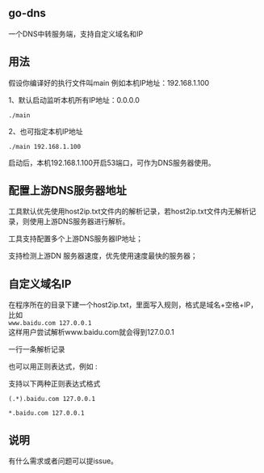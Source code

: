 ## go-dns ##

一个DNS中转服务端，支持自定义域名和IP

## 用法 ##

假设你编译好的执行文件叫main  例如本机IP地址：192.168.1.100

1、默认启动监听本机所有IP地址：0.0.0.0

`./main` 

2、也可指定本机IP地址

 `./main 192.168.1.100` 

启动后，本机192.168.1.100开启53端口，可作为DNS服务器使用。



## 配置上游DNS服务器地址 ##

工具默认优先使用host2ip.txt文件内的解析记录，若host2ip.txt文件内无解析记录，则使用上游DNS服务器进行解析。

工具支持配置多个上游DNS服务器IP地址；

支持检测上游DN 服务器速度，优先使用速度最快的服务器；



## 自定义域名IP ##

在程序所在的目录下建一个host2ip.txt，里面写入规则，格式是域名+空格+IP，比如  
`www.baidu.com 127.0.0.1`  
这样用户尝试解析www.baidu.com就会得到127.0.0.1  

一行一条解析记录

也可以用正则表达式，例如 :

支持以下两种正则表达式格式

`(.*).baidu.com 127.0.0.1`  

`*.baidu.com 127.0.0.1`  

## 说明 ##

有什么需求或者问题可以提issue。
